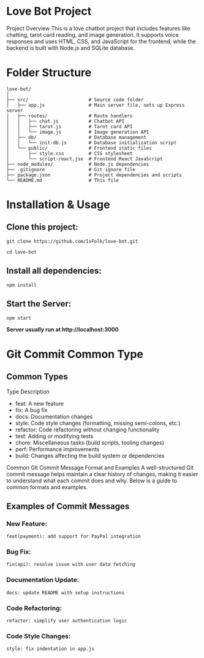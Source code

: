 # Love Bot Project
Project Overview
This is a love chatbot project that includes features like chatting, tarot card reading, and image generation. It supports voice responses and uses HTML, CSS, and JavaScript for the frontend, while the backend is built with Node.js and SQLite database.

# Folder Structure
```
love-bot/
│
├── src/                      # Source code folder
│   ├── app.js                # Main server file, sets up Express server
│   ├── routes/               # Route handlers
│   │   ├── chat.js           # Chatbot API
│   │   ├── tarot.js          # Tarot card API
│   │   └── image.js          # Image generation API
│   ├── db/                   # Database management
│   │   └── init-db.js        # Database initialization script
│   └── public/               # Frontend static files
│       ├── style.css         # CSS stylesheet
│       └── script-react.jsx  # Frontend React JavaScript
├── node_modules/             # Node.js dependencies
├── .gitignore                # Git ignore file
├── package.json              # Project dependencies and scripts
└── README.md                 # This file
```


# Installation & Usage

## Clone this project:
```
git clone https://github.com/IsFolk/love-bot.git
```
```
cd love-bot
```

## Install all dependencies:
```
npm install
```

## Start the Server:
```
npm start
```
**Server usually run at http://localhost:3000**

# Git Commit Common Type

## Common Types
Type	Description
- feat: A new feature
- fix: A bug fix
- docs: Documentation changes
- style: Code style changes (formatting, missing semi-colons, etc.)
- refactor: Code refactoring without changing functionality
- test: Adding or modifying tests
- chore: Miscellaneous tasks (build scripts, tooling changes)
- perf: Performance improvements
- build: Changes affecting the build system or dependencies


Common Git Commit Message Format and Examples
A well-structured Git commit message helps maintain a clear history of changes, making it easier to understand what each commit does and why. Below is a guide to common formats and examples.

## Examples of Commit Messages
### New Feature:
```
feat(payment): add support for PayPal integration
```

### Bug Fix:
```
fix(api): resolve issue with user data fetching
```
### Documentation Update:
```
docs: update README with setup instructions
```
### Code Refactoring:
```
refactor: simplify user authentication logic
```
### Code Style Changes:
```
style: fix indentation in app.js
```
